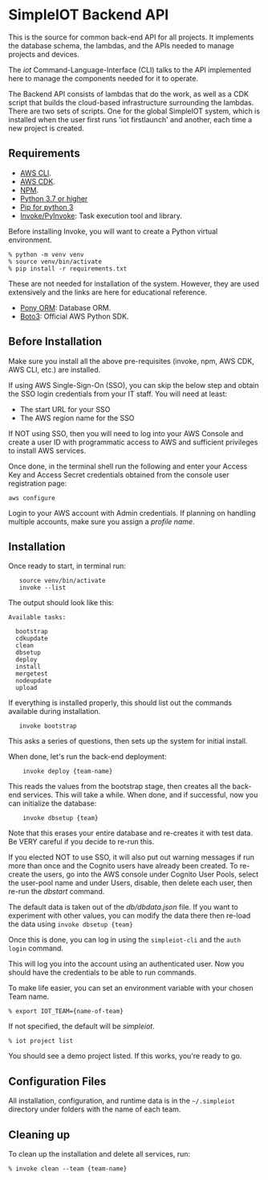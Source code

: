 # SimpleIOT Backend API

This is the source for common back-end API for all projects. It implements the database schema,
the lambdas, and the APIs needed to manage projects and devices.

The _iot_ Command-Language-Interface (CLI) talks to the API implemented here to manage the components needed for it to
operate.

The Backend API consists of lambdas that do the work, as well as a CDK script that 
builds the cloud-based infrastructure surrounding the lambdas. There are two sets of scripts. One for the
global SimpleIOT system, which is installed when the user first runs 'iot firstlaunch' and another, each time a new
project is created.

## Requirements

- [AWS CLI](https://docs.aws.amazon.com/cli/latest/userguide/cli-chap-install.html).
- [AWS CDK](https://docs.aws.amazon.com/cdk/latest/guide/getting_started.html).
- [NPM](https://docs.npmjs.com/about-npm).
- [Python 3.7 or higher](https://www.python.org/)
- [Pip for python 3](https://stackoverflow.com/questions/6587507/how-to-install-pip-with-python-3)
- [Invoke/PyInvoke](http://www.pyinvoke.org/): Task execution tool and library.

Before installing Invoke, you will want to create a Python virtual environment.

```
% python -m venv venv
% source venv/bin/activate
% pip install -r requirements.txt
```

These are not needed for installation of the system. However, they are used extensively 
and the links are here for educational reference.

- [Pony ORM](https://ponyorm.org/): Database ORM.
- [Boto3](https://github.com/boto/boto3): Official AWS Python SDK.

## Before Installation

Make sure you install all the above pre-requisites (invoke, npm, AWS CDK, AWS CLI, etc.)
are installed.

If using AWS Single-Sign-On (SSO), you can skip the below step and obtain the SSO login 
credentials from your IT staff. You will need at least:

- The start URL for your SSO
- The AWS region name for the SSO

If NOT using SSO, then you will need to log into your AWS Console and create a user ID
with programmatic access to AWS and sufficient privileges to install AWS services. 

Once done, in the terminal shell run the following and enter your Access Key and 
Access Secret credentials obtained from the console user registration page:

    aws configure

Login to your AWS account with Admin credentials. If planning on handling multiple 
accounts, make sure you assign a *profile name*.

## Installation

Once ready to start, in terminal run:

```
   source venv/bin/activate
   invoke --list
```

The output should look like this:

```
Available tasks:

  bootstrap
  cdkupdate
  clean
  dbsetup
  deploy
  install
  mergetest
  nodeupdate
  upload
```

If everything is installed properly, this should list out the commands available during
installation.
```
   invoke bootstrap
```

This asks a series of questions, then sets up the system for initial install.

When done, let's run the back-end deployment:
```
    invoke deploy {team-name}
```

This reads the values from the bootstrap stage, then creates all the back-end services.
This will take a while. When done, and if successful, now you can initialize the database:
```
    invoke dbsetup {team}
```

Note that this erases your entire database and re-creates it with test data.
Be VERY careful if you decide to re-run this.

If you elected NOT to use SSO, it will also put out warning messages if run more 
than once and the Cognito users have already  been created. To re-create the users, 
go into the AWS console under Cognito User Pools,  select the user-pool name and 
under Users, disable, then delete each user, then re-run the *dbstart* command.

The default data is taken out of the *db/dbdata.json* file. If you want to experiment with
other values, you can modify the data there then re-load the data using `invoke dbsetup {team}`

Once this is done, you can log in using the `simpleiot-cli` and the `auth login` command.

This will log you into the account using an authenticated user.
Now you should have the credentials to be able to run commands.

To make life easier, you can set an environment variable with your chosen
Team name.

    % export IOT_TEAM={name-of-team}

If not specified, the default will be *simpleiot*.

    % iot project list

You should see a demo project listed. If this works, you're ready to go.

## Configuration Files

All installation, configuration, and runtime data is in the `~/.simpleiot`
directory under folders with the name of each team.

## Cleaning up

To clean up the installation and delete all services, run:

    % invoke clean --team {team-name}



